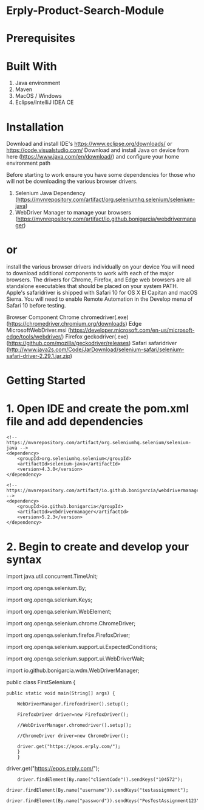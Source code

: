 # Erply-Product-Search-Module

# Prerequisites 

# Built With

1. Java environment
2. Maven
3. MacOS / Windows 
4. Eclipse/IntelliJ IDEA CE


# Installation 

Download and install  IDE's https://www.eclipse.org/downloads/ or https://code.visualstudio.com/
Download and install Java on device from here (https://www.java.com/en/download/) and configure your home environment path

Before starting to work ensure you have some dependencies for those who will not be downloading the various browser drivers. 
1. Selenium Java Dependency (https://mvnrepository.com/artifact/org.seleniumhq.selenium/selenium-java)
2. WebDriver Manager to manage your browsers (https://mvnrepository.com/artifact/io.github.bonigarcia/webdrivermanager)

# or 
install the various browser drivers individually on your device 
You will need to download additional components to work with each of the major browsers. The drivers for Chrome, Firefox, and Edge web browsers are all standalone executables that should be placed on your system PATH. Apple's safaridriver is shipped with Safari 10 for OS X El Capitan and macOS Sierra. You will need to enable Remote Automation in the Develop menu of Safari 10 before testing.

Browser	            Component
Chrome	            chromedriver(.exe) (https://chromedriver.chromium.org/downloads)
        Edge	            MicrosoftWebDriver.msi (https://developer.microsoft.com/en-us/microsoft-edge/tools/webdriver/)
        Firefox             geckodriver(.exe) (https://github.com/mozilla/geckodriver/releases)
        Safari	            safaridriver    (http://www.java2s.com/Code/JarDownload/selenium-safari/selenium-safari-driver-2.29.1.jar.zip)


# Getting Started 
# 1. Open IDE and create the pom.xml file and add dependencies 
<dependencies>

    <!-- https://mvnrepository.com/artifact/org.seleniumhq.selenium/selenium-java -->
    <dependency>
        <groupId>org.seleniumhq.selenium</groupId>
        <artifactId>selenium-java</artifactId>
        <version>4.3.0</version>
    </dependency>

    <!-- https://mvnrepository.com/artifact/io.github.bonigarcia/webdrivermanager -->
    <dependency>
        <groupId>io.github.bonigarcia</groupId>
        <artifactId>webdrivermanager</artifactId>
        <version>5.2.3</version>
    </dependency>

</dependencies>

# 2. Begin to create and develop your syntax 

import java.util.concurrent.TimeUnit;

import org.openqa.selenium.By;

import org.openqa.selenium.Keys;

import org.openqa.selenium.WebElement;

import org.openqa.selenium.chrome.ChromeDriver;

import org.openqa.selenium.firefox.FirefoxDriver;

import org.openqa.selenium.support.ui.ExpectedConditions;

import org.openqa.selenium.support.ui.WebDriverWait;

import io.github.bonigarcia.wdm.WebDriverManager;

public class FirstSelenium {

	public static void main(String[] args) {	

		WebDriverManager.firefoxdriver().setup();

		FirefoxDriver driver=new FirefoxDriver();

		//WebDriverManager.chromedriver().setup();

		//ChromeDriver driver=new ChromeDriver();
        
		driver.get("https://epos.erply.com/");
        }
        }

driver.get("https://epos.erply.com/");
			
		driver.findElement(By.name("clientCode")).sendKeys("104572");
		driver.findElement(By.name("username")).sendKeys("testassignment");
		driver.findElement(By.name("password")).sendKeys("PosTestAssignment123");